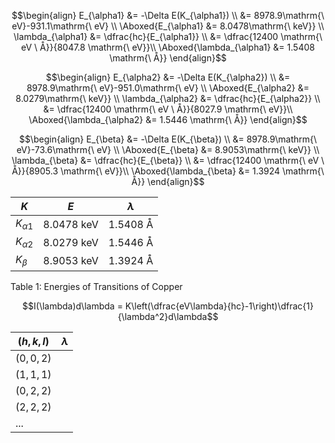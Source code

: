 $$\begin{align}
E_{\alpha1} &= -\Delta E(K_{\alpha1}) \\
&= 8978.9\mathrm{\ eV}-931.1\mathrm{\ eV} \\
\Aboxed{E_{\alpha1} &= 8.0478\mathrm{\ keV}} \\
\lambda_{\alpha1} &= \dfrac{hc}{E_{\alpha1}} \\
&= \dfrac{12400 \mathrm{\ eV \ Å}}{8047.8 \mathrm{\ eV}}\\
\Aboxed{\lambda_{\alpha1} &=  1.5408 \mathrm{\ Å}}
\end{align}$$

$$\begin{align}
E_{\alpha2} &= -\Delta E(K_{\alpha2}) \\
&= 8978.9\mathrm{\ eV}-951.0\mathrm{\ eV} \\
\Aboxed{E_{\alpha2} &= 8.0279\mathrm{\ keV}} \\
\lambda_{\alpha2} &= \dfrac{hc}{E_{\alpha2}} \\
&= \dfrac{12400 \mathrm{\ eV \ Å}}{8027.9 \mathrm{\ eV}}\\
\Aboxed{\lambda_{\alpha2} &=  1.5446 \mathrm{\ Å}}
\end{align}$$

$$\begin{align}
E_{\beta} &= -\Delta E(K_{\beta}) \\
&= 8978.9\mathrm{\ eV}-73.6\mathrm{\ eV} \\
\Aboxed{E_{\beta} &= 8.9053\mathrm{\ keV}} \\
\lambda_{\beta} &= \dfrac{hc}{E_{\beta}} \\
&= \dfrac{12400 \mathrm{\ eV \ Å}}{8905.3 \mathrm{\ eV}}\\
\Aboxed{\lambda_{\beta} &=  1.3924 \mathrm{\ Å}}
\end{align}$$



| $K$           | $E$                    | $\lambda$            |
| ------------- | ---------------------- | -------------------- |
| $K_{\alpha1}$ | $8.0478\mathrm{\ keV}$ | $1.5408\mathrm{\ Å}$ |
| $K_{\alpha2}$ | $8.0279\mathrm{\ keV}$ | $1.5446\mathrm{\ Å}$ |
| $K_{\beta}$   | $8.9053\mathrm{\ keV}$ | $1.3924\mathrm{\ Å}$ |
Table 1: Energies of Transitions of Copper




$$I(\lambda)d\lambda = K\left(\dfrac{eV\lambda}{hc}-1\right)\dfrac{1}{\lambda^2}d\lambda$$

| $(h,k,l)$ | $\lambda$ |
| --------- | --------- |
| $(0,0,2)$ |           |
| $(1,1,1)$ |           |
| $(0,2,2)$ |           |
| $(2,2,2)$ |           |
| ...       |           |

